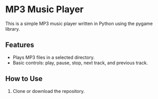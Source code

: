 # MP3 Music Player

This is a simple MP3 music player written in Python using the pygame library.

## Features

- Plays MP3 files in a selected directory.
- Basic controls: play, pause, stop, next track, and previous track.

## How to Use

1. Clone or download the repository.
